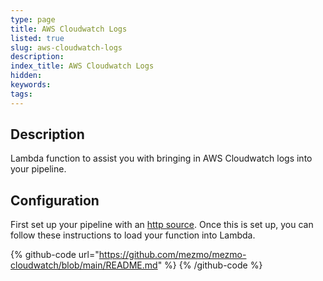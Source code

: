 ```yaml
---
type: page
title: AWS Cloudwatch Logs
listed: true
slug: aws-cloudwatch-logs
description: 
index_title: AWS Cloudwatch Logs
hidden: 
keywords: 
tags: 
---
```


## Description

Lambda function to assist you with bringing in AWS Cloudwatch logs into your pipeline.

## Configuration

First set up your pipeline with an [http source](/telemetry-pipelines/http-source).  Once this is set up, you can follow these instructions to load your function into Lambda.

{% github-code url="https://github.com/mezmo/mezmo-cloudwatch/blob/main/README.md" %}
{% /github-code %}